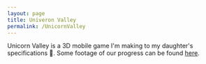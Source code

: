 ```yaml
---
layout: page
title: Univeron Valley
permalink: /UnicornValley
---
```


Unicorn Valley is a 3D mobile game I'm making to my daughter's specifications 😬. Some footage of our progress can be found [here](https://youtu.be/KydXLowJNQs).
